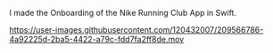 I made the Onboarding of the Nike Running Club App in Swift.



https://user-images.githubusercontent.com/120432007/209566786-4a92225d-2ba5-4422-a79c-fdd7fa2ff8de.mov

